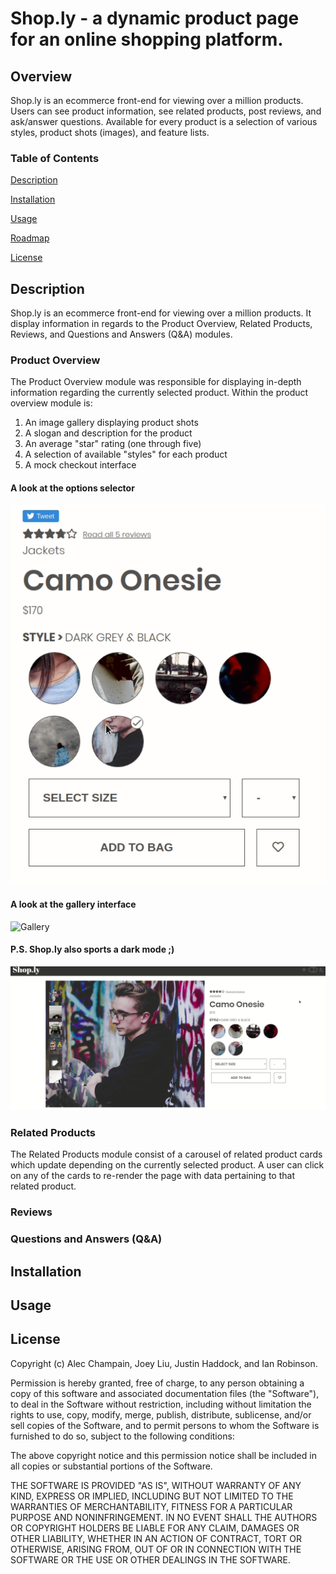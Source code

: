 # Shop.ly - a dynamic product page for an online shopping platform.
## Overview
Shop.ly is an ecommerce front-end for viewing over a million products. Users can see product information, see related products, post reviews, and ask/answer questions. Available for every product is a selection of various styles, product shots (images), and feature lists.

### Table of Contents
[Description](#Description)

[Installation](#Installation)

[Usage](#Usage) 

[Roadmap](#Roadmap)

[License](#License)

## Description
Shop.ly is an ecommerce front-end for viewing over a million products. It display information in regards to the Product Overview, Related Products, Reviews, and Questions and Answers (Q&A) modules.

### Product Overview
The Product Overview module was responsible for displaying in-depth information regarding the currently selected product.
Within the product overview module is:
1. An image gallery displaying product shots
2. A slogan and description for the product
3. An average "star" rating (one through five)
4. A selection of available "styles" for each product
5. A mock checkout interface

#### A look at the options selector

![Options](/options.gif)

#### A look at the gallery interface

![Gallery](/gallery.gif)

#### P.S. Shop.ly also sports a dark mode ;)
![Darkmode](/darkmode.gif)

### Related Products
The Related Products module consist of a carousel of related product cards which update depending on the currently selected product. A user can click on any of the cards to re-render the page with data pertaining to that related product.

### Reviews


### Questions and Answers (Q&A)


## Installation


## Usage

## License
Copyright (c) Alec Champain, Joey Liu, Justin Haddock, and Ian Robinson.

Permission is hereby granted, free of charge, to any person obtaining a copy of
this software and associated documentation files (the "Software"), to deal in
the Software without restriction, including without limitation the rights to
use, copy, modify, merge, publish, distribute, sublicense, and/or sell copies
of the Software, and to permit persons to whom the Software is furnished to do
so, subject to the following conditions:

The above copyright notice and this permission notice shall be included in all
copies or substantial portions of the Software.

THE SOFTWARE IS PROVIDED "AS IS", WITHOUT WARRANTY OF ANY KIND, EXPRESS OR
IMPLIED, INCLUDING BUT NOT LIMITED TO THE WARRANTIES OF MERCHANTABILITY,
FITNESS FOR A PARTICULAR PURPOSE AND NONINFRINGEMENT. IN NO EVENT SHALL THE
AUTHORS OR COPYRIGHT HOLDERS BE LIABLE FOR ANY CLAIM, DAMAGES OR OTHER
LIABILITY, WHETHER IN AN ACTION OF CONTRACT, TORT OR OTHERWISE, ARISING FROM,
OUT OF OR IN CONNECTION WITH THE SOFTWARE OR THE USE OR OTHER DEALINGS IN THE
SOFTWARE.
